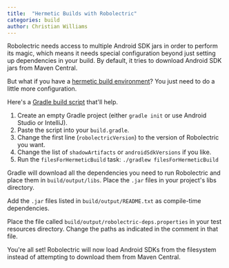 ```yaml
---
title:  "Hermetic Builds with Robolectric"
categories: build
author: Christian Williams
---
```

Robolectric needs access to multiple Android SDK jars in order to perform its magic, which means it needs special configuration beyond just setting up dependencies in your build. By default, it tries to download Android SDK jars from Maven Central.

But what if you have a [hermetic build environment](http://blog.fahhem.com/2013/12/hermetic-build-systems/)? You just need to do a little more configuration.

Here's a [Gradle build script](https://gist.github.com/xian/05c4f27da6d4156b9827842217c2cd5c) that'll help.

1. Create an empty Gradle project (either `gradle init` or use Android Studio or IntelliJ).
1. Paste the script into your `build.gradle`.
1. Change the first line (`robolectricVersion`) to the version of Robolectric you want.
1. Change the list of `shadowArtifacts` or `androidSdkVersions` if you like.
1. Run the `filesForHermeticBuild` task: `./gradlew filesForHermeticBuild`

Gradle will download all the dependencies you need to run Robolectric and place them in `build/output/libs`. Place the `.jar` files in your project's libs directory.

Add the `.jar` files listed in `build/output/README.txt` as compile-time dependencies.

Place the file called `build/output/robolectric-deps.properties` in your test resources directory. Change the paths as indicated in the comment in that file.

You're all set! Robolectric will now load Android SDKs from the filesystem instead of attempting to download them from Maven Central.
